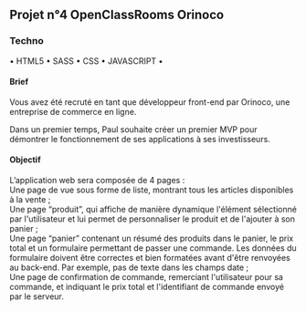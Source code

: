 <h2>Projet n°4 OpenClassRooms Orinoco</h2>
<h3>Techno</h3>
<p>• HTML5 • SASS • CSS • JAVASCRIPT •</p>

<h4>Brief</h4>
<p>Vous avez été recruté en tant que développeur front-end par Orinoco, une entreprise de commerce en ligne. </p>
<p>Dans un premier temps, Paul souhaite créer un premier MVP pour démontrer le fonctionnement de ses applications à ses investisseurs.</p>

<h4>Objectif</h4>
<p>L’application web sera composée de 4 pages :<br>
Une page de vue sous forme de liste, montrant tous les articles disponibles
à la vente ;<br>
Une page “produit”, qui affiche de manière dynamique l'élément
sélectionné par l'utilisateur et lui permet de personnaliser le produit et de
l'ajouter à son panier ;<br>
Une page “panier” contenant un résumé des produits dans le panier, le prix
total et un formulaire permettant de passer une commande. Les données
du formulaire doivent être correctes et bien formatées avant d'être
renvoyées au back-end. Par exemple, pas de texte dans les champs date ;<br>
Une page de confirmation de commande, remerciant l'utilisateur pour sa
commande, et indiquant le prix total et l'identifiant de commande envoyé
par le serveur.</p>

